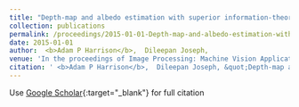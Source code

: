 ```yaml
---
title: "Depth-map and albedo estimation with superior information-theoretic performance"
collection: publications
permalink: /proceedings/2015-01-01-Depth-map-and-albedo-estimation-with-superior-information-theoretic-performance
date: 2015-01-01
author:  <b>Adam P Harrison</b>,  Dileepan Joseph, 
venue: 'In the proceedings of Image Processing: Machine Vision Applications VIII'
citation: ' <b>Adam P Harrison</b>,  Dileepan Joseph, &quot;Depth-map and albedo estimation with superior information-theoretic performance.&quot; In the proceedings of Image Processing: Machine Vision Applications VIII, 2015.'
---
```

Use [Google Scholar](https://scholar.google.com/scholar?q=Depth+map+and+albedo+estimation+with+superior+information+theoretic+performance){:target="_blank"} for full citation